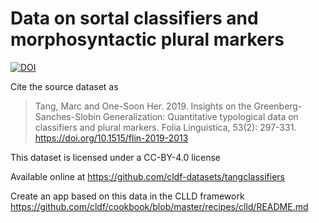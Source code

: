# Data on sortal classifiers and morphosyntactic plural markers
[![DOI](https://zenodo.org/badge/DOI/10.5281/zenodo.3889881.svg)](https://doi.org/10.5281/zenodo.3889881)


Cite the source dataset as

> Tang, Marc and One-Soon Her. 2019. Insights on the Greenberg-Sanches-Slobin Generalization: Quantitative typological data on classifiers and plural markers. Folia Linguistica, 53(2): 297-331. https://doi.org/10.1515/flin-2019-2013


This dataset is licensed under a CC-BY-4.0 license

Available online at https://github.com/cldf-datasets/tangclassifiers

Create an app based on this data in the CLLD framework https://github.com/cldf/cookbook/blob/master/recipes/clld/README.md
